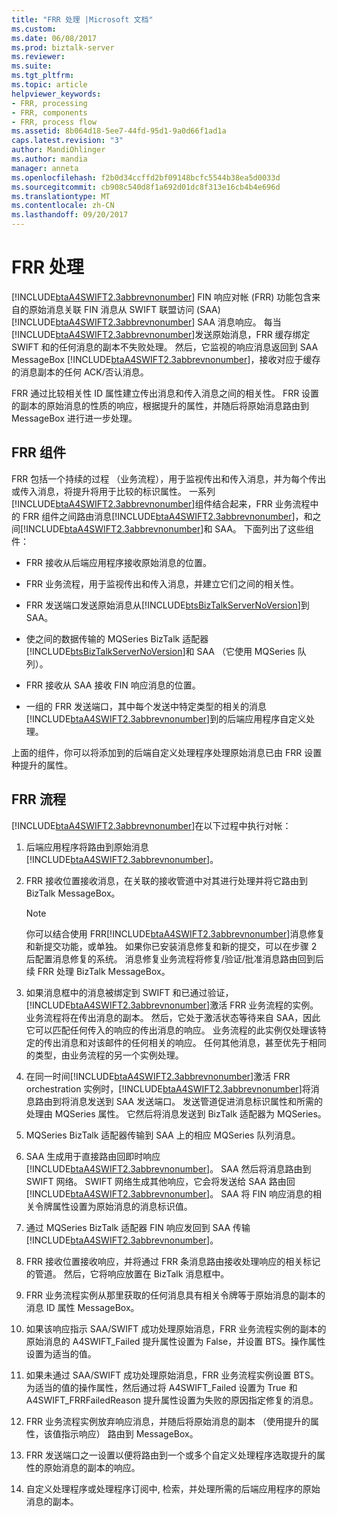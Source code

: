 ```yaml
---
title: "FRR 处理 |Microsoft 文档"
ms.custom: 
ms.date: 06/08/2017
ms.prod: biztalk-server
ms.reviewer: 
ms.suite: 
ms.tgt_pltfrm: 
ms.topic: article
helpviewer_keywords:
- FRR, processing
- FRR, components
- FRR, process flow
ms.assetid: 8b064d18-5ee7-44fd-95d1-9a0d66f1ad1a
caps.latest.revision: "3"
author: MandiOhlinger
ms.author: mandia
manager: anneta
ms.openlocfilehash: f2b0d34ccffd2bf09148bcfc5544b38ea5d0033d
ms.sourcegitcommit: cb908c540d8f1a692d01dc8f313e16cb4b4e696d
ms.translationtype: MT
ms.contentlocale: zh-CN
ms.lasthandoff: 09/20/2017
---
```

# <a name="frr-processing"></a>FRR 处理
[!INCLUDE[btaA4SWIFT2.3abbrevnonumber](../../includes/btaa4swift2-3abbrevnonumber-md.md)] FIN 响应对帐 (FRR) 功能包含来自的原始消息关联 FIN 消息从 SWIFT 联盟访问 (SAA) [!INCLUDE[btaA4SWIFT2.3abbrevnonumber](../../includes/btaa4swift2-3abbrevnonumber-md.md)] SAA 消息响应。 每当[!INCLUDE[btaA4SWIFT2.3abbrevnonumber](../../includes/btaa4swift2-3abbrevnonumber-md.md)]发送原始消息，FRR 缓存绑定 SWIFT 和的任何消息的副本不失败处理。 然后，它监视的响应消息返回到 SAA MessageBox [!INCLUDE[btaA4SWIFT2.3abbrevnonumber](../../includes/btaa4swift2-3abbrevnonumber-md.md)]，接收对应于缓存的消息副本的任何 ACK/否认消息。  
  
 FRR 通过比较相关性 ID 属性建立传出消息和传入消息之间的相关性。 FRR 设置的副本的原始消息的性质的响应，根据提升的属性，并随后将原始消息路由到 MessageBox 进行进一步处理。  
  
## <a name="frr-components"></a>FRR 组件  
 FRR 包括一个持续的过程 （业务流程），用于监视传出和传入消息，并为每个传出或传入消息，将提升将用于比较的标识属性。 一系列[!INCLUDE[btaA4SWIFT2.3abbrevnonumber](../../includes/btaa4swift2-3abbrevnonumber-md.md)]组件结合起来，FRR 业务流程中的 FRR 组件之间路由消息[!INCLUDE[btaA4SWIFT2.3abbrevnonumber](../../includes/btaa4swift2-3abbrevnonumber-md.md)]，和之间[!INCLUDE[btaA4SWIFT2.3abbrevnonumber](../../includes/btaa4swift2-3abbrevnonumber-md.md)]和 SAA。 下面列出了这些组件：  
  
-   FRR 接收从后端应用程序接收原始消息的位置。  
  
-   FRR 业务流程，用于监视传出和传入消息，并建立它们之间的相关性。  
  
-   FRR 发送端口发送原始消息从[!INCLUDE[btsBizTalkServerNoVersion](../../includes/btsbiztalkservernoversion-md.md)]到 SAA。  
  
-   使之间的数据传输的 MQSeries BizTalk 适配器[!INCLUDE[btsBizTalkServerNoVersion](../../includes/btsbiztalkservernoversion-md.md)]和 SAA （它使用 MQSeries 队列）。  
  
-   FRR 接收从 SAA 接收 FIN 响应消息的位置。  
  
-   一组的 FRR 发送端口，其中每个发送中特定类型的相关的消息[!INCLUDE[btaA4SWIFT2.3abbrevnonumber](../../includes/btaa4swift2-3abbrevnonumber-md.md)]到的后端应用程序自定义处理。  
  
 上面的组件，你可以将添加到的后端自定义处理程序处理原始消息已由 FRR 设置种提升的属性。  
  
## <a name="frr-process-flow"></a>FRR 流程  
 [!INCLUDE[btaA4SWIFT2.3abbrevnonumber](../../includes/btaa4swift2-3abbrevnonumber-md.md)]在以下过程中执行对帐：  
  
1.  后端应用程序将路由到原始消息[!INCLUDE[btaA4SWIFT2.3abbrevnonumber](../../includes/btaa4swift2-3abbrevnonumber-md.md)]。  
  
2.  FRR 接收位置接收消息，在关联的接收管道中对其进行处理并将它路由到 BizTalk MessageBox。  
  
    > [!NOTE]
    >  你可以结合使用 FRR[!INCLUDE[btaA4SWIFT2.3abbrevnonumber](../../includes/btaa4swift2-3abbrevnonumber-md.md)]消息修复和新提交功能，或单独。 如果你已安装消息修复和新的提交，可以在步骤 2 后配置消息修复的系统。 消息修复业务流程将修复/验证/批准消息路由回到后续 FRR 处理 BizTalk MessageBox。  
  
3.  如果消息框中的消息被绑定到 SWIFT 和已通过验证，[!INCLUDE[btaA4SWIFT2.3abbrevnonumber](../../includes/btaa4swift2-3abbrevnonumber-md.md)]激活 FRR 业务流程的实例。 业务流程将在传出消息的副本。 然后，它处于激活状态等待来自 SAA，因此它可以匹配任何传入的响应的传出消息的响应。 业务流程的此实例仅处理该特定的传出消息和对该邮件的任何相关的响应。 任何其他消息，甚至优先于相同的类型，由业务流程的另一个实例处理。  
  
4.  在同一时间[!INCLUDE[btaA4SWIFT2.3abbrevnonumber](../../includes/btaa4swift2-3abbrevnonumber-md.md)]激活 FRR orchestration 实例时，[!INCLUDE[btaA4SWIFT2.3abbrevnonumber](../../includes/btaa4swift2-3abbrevnonumber-md.md)]将消息路由到将消息发送到 SAA 发送端口。 发送管道促进消息标识属性和所需的处理由 MQSeries 属性。 它然后将消息发送到 BizTalk 适配器为 MQSeries。  
  
5.  MQSeries BizTalk 适配器传输到 SAA 上的相应 MQSeries 队列消息。  
  
6.  SAA 生成用于直接路由回即时响应[!INCLUDE[btaA4SWIFT2.3abbrevnonumber](../../includes/btaa4swift2-3abbrevnonumber-md.md)]。 SAA 然后将消息路由到 SWIFT 网络。 SWIFT 网络生成其他响应，它会将发送给 SAA 路由回[!INCLUDE[btaA4SWIFT2.3abbrevnonumber](../../includes/btaa4swift2-3abbrevnonumber-md.md)]。 SAA 将 FIN 响应消息的相关令牌属性设置为原始消息的消息标识值。  
  
7.  通过 MQSeries BizTalk 适配器 FIN 响应发回到 SAA 传输[!INCLUDE[btaA4SWIFT2.3abbrevnonumber](../../includes/btaa4swift2-3abbrevnonumber-md.md)]。  
  
8.  FRR 接收位置接收响应，并将通过 FRR 条消息路由接收处理响应的相关标记的管道。 然后，它将响应放置在 BizTalk 消息框中。  
  
9. FRR 业务流程实例从那里获取的任何消息具有相关令牌等于原始消息的副本的消息 ID 属性 MessageBox。  
  
10. 如果该响应指示 SAA/SWIFT 成功处理原始消息，FRR 业务流程实例的副本的原始消息的 A4SWIFT_Failed 提升属性设置为 False，并设置 BTS。操作属性设置为适当的值。  
  
11. 如果未通过 SAA/SWIFT 成功处理原始消息，FRR 业务流程实例设置 BTS。为适当的值的操作属性，然后通过将 A4SWIFT_Failed 设置为 True 和 A4SWIFT_FRRFailedReason 提升属性设置为失败的原因指定修复的消息。  
  
12. FRR 业务流程实例放弃响应消息，并随后将原始消息的副本 （使用提升的属性，该值指示响应） 路由到 MessageBox。  
  
13. FRR 发送端口之一设置以便将路由到一个或多个自定义处理程序选取提升的属性的原始消息的副本的响应。  
  
14. 自定义处理程序或处理程序订阅中, 检索，并处理所需的后端应用程序的原始消息的副本。